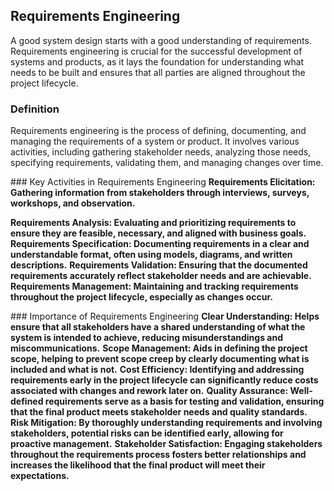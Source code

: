 ## Requirements Engineering
A good system design starts with a good understanding of requirements. Requirements engineering is crucial for the successful development of systems and products, as it lays the foundation for understanding what needs to be built and ensures that all parties are aligned throughout the project lifecycle.


### Definition
Requirements engineering is the process of defining, documenting, and managing the requirements of a system or product. It involves various activities, including gathering stakeholder needs, analyzing those needs, specifying requirements, validating them, and managing changes over time.
<p>
### Key Activities in Requirements Engineering
<b>Requirements Elicitation: Gathering information from stakeholders through interviews, surveys, workshops, and observation.</b>

<b>Requirements Analysis: Evaluating and prioritizing requirements to ensure they are feasible, necessary, and aligned with business goals.</b>
<b>Requirements Specification: Documenting requirements in a clear and understandable format, often using models, diagrams, and written descriptions.</b>
<b>Requirements Validation: Ensuring that the documented requirements accurately reflect stakeholder needs and are achievable.</b>
<b>Requirements Management: Maintaining and tracking requirements throughout the project lifecycle, especially as changes occur.</b>
</p>

<p>
### Importance of Requirements Engineering
<b>Clear Understanding: Helps ensure that all stakeholders have a shared understanding of what the system is intended to achieve, reducing misunderstandings and miscommunications.</b>
<b>Scope Management: Aids in defining the project scope, helping to prevent scope creep by clearly documenting what is included and what is not.</b>
<b>Cost Efficiency: Identifying and addressing requirements early in the project lifecycle can significantly reduce costs associated with changes and rework later on.</b>
<b>Quality Assurance: Well-defined requirements serve as a basis for testing and validation, ensuring that the final product meets stakeholder needs and quality standards.</b>
<b>Risk Mitigation: By thoroughly understanding requirements and involving stakeholders, potential risks can be identified early, allowing for proactive management.</b>
<b>Stakeholder Satisfaction: Engaging stakeholders throughout the requirements process fosters better relationships and increases the likelihood that the final product will meet their expectations.</b>
</p>


